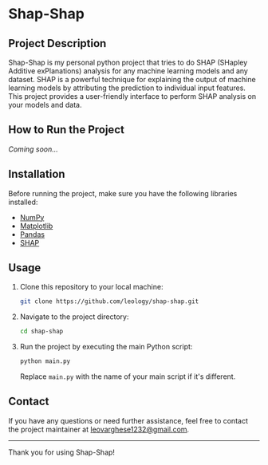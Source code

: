 # Shap-Shap

## Project Description
Shap-Shap is my personal python project that tries to do SHAP (SHapley Additive exPlanations) analysis for any machine learning models and any dataset. SHAP is a powerful technique for explaining the output of machine learning models by attributing the prediction to individual input features. This project provides a user-friendly interface to perform SHAP analysis on your models and data.

## How to Run the Project
*Coming soon...*

## Installation

Before running the project, make sure you have the following libraries installed:

- [NumPy](https://numpy.org/)
- [Matplotlib](https://matplotlib.org/)
- [Pandas](https://pandas.pydata.org/)
- [SHAP](https://github.com/shap)


## Usage
1. Clone this repository to your local machine:

   ```bash
   git clone https://github.com/leology/shap-shap.git
   ```

2. Navigate to the project directory:

   ```bash
   cd shap-shap
   ```

3. Run the project by executing the main Python script:

   ```bash
   python main.py
   ```

   Replace `main.py` with the name of your main script if it's different.

## Contact
If you have any questions or need further assistance, feel free to contact the project maintainer at [leovarghese1232@gmail.com](mailto:leovarghese1232@gmail.com).

---

Thank you for using Shap-Shap!